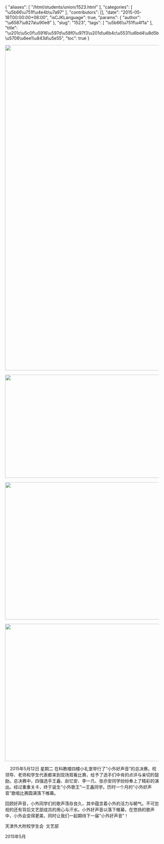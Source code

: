 {
    "aliases": [
        "/html/students/union/1523.html"
    ],
    "categories": [
        "\u5b66\u751f\u4e4b\u7a97"
    ],
    "contributors": [],
    "date": "2015-05-18T00:00:00+08:00",
    "isCJKLanguage": true,
    "params": {
        "author": "\u6587\u827a\u90e8"
    },
    "slug": "1523",
    "tags": [
        "\u5b66\u751f\u4f1a"
    ],
    "title": "\u201c\u5c0f\u5916\u597d\u58f0\u97f3\u201d\u6b4c\u5531\u6bd4\u8d5b\u5706\u6ee1\u843d\u5e55",
    "toc": true
}


<img
    src="https://cdn.tfls.online/mirror/full/1f03fbe3e14426a95a154c23cddfbc73101a7c02.jpg"
    style="display:block;margin-left:auto;margin-right:auto;"
    decoding="async"
    fetchpriority="auto"
    loading="lazy"
    height="1066"
    width="600"
/>




  






<img
    src="https://cdn.tfls.online/mirror/full/4c55eb70f8cd8836763c5597a92f7d536b0d9574.jpg"
    style="display:block;margin-left:auto;margin-right:auto;"
    decoding="async"
    fetchpriority="auto"
    loading="lazy"
    height="338"
    width="600"
/>





<img
    src="https://cdn.tfls.online/mirror/full/bdc7fce6e63c29c38eb3c420c67c6a7985be7e4c.jpg"
    style="display:block;margin-left:auto;margin-right:auto;"
    decoding="async"
    fetchpriority="auto"
    loading="lazy"
    height="450"
    width="600"
/>




  






<img
    src="https://cdn.tfls.online/mirror/full/df5979f22d1585870e72f939727b7fd4c0522328.jpg"
    style="display:block;margin-left:auto;margin-right:auto;"
    decoding="async"
    fetchpriority="auto"
    loading="lazy"
    height="450"
    width="600"
/>




    2015年5月12日 星期二 在科教楼四楼小礼堂举行了“小外好声音”的总决赛。校领导、老师和学生代表都来到现场观看比赛，给予了选手们中肯的点评与亲切的鼓励。总决赛中，四强选手王鑫、赵忆安、李一凡、张亦安同学纷纷奉上了精彩的演出。经过重重关卡，终于诞生“小外歌王”—王鑫同学。历时一个月的“小外好声音”歌唱比赛圆满落下帷幕。




回顾好声音，小外同学们的歌声荡存良久，其中蕴含着小外的活力与朝气。不可忽视的还有背后文艺部成员的用心与汗水。小外好声音以落下帷幕，在悠扬的歌声中，小外会变得更美，同时让我们一起期待下一届“小外好声音”！



















天津外大附校学生会  文艺部




2015年5月




  



